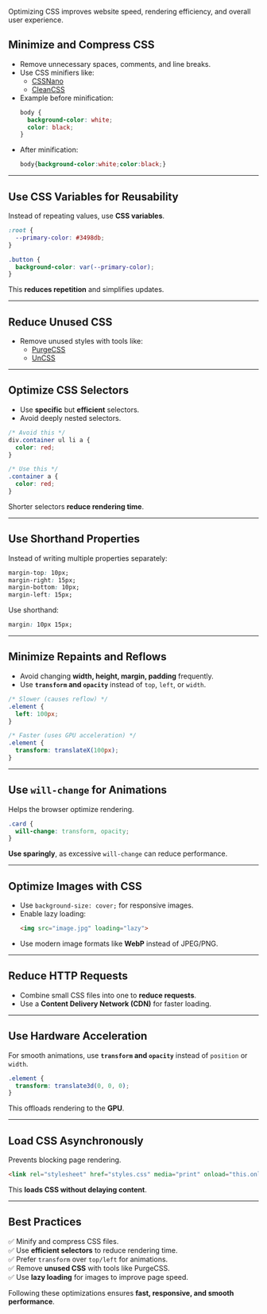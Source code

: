 Optimizing CSS improves website speed, rendering efficiency, and overall user experience.

## Minimize and Compress CSS  
- Remove unnecessary spaces, comments, and line breaks.  
- Use CSS minifiers like:  
  - [CSSNano](https://cssnano.co/)  
  - [CleanCSS](https://www.cleancss.com/css-minify/)  
- Example before minification:  
  ```css
  body {
    background-color: white;
    color: black;
  }
  ```
- After minification:  
  ```css
  body{background-color:white;color:black;}
  ```

---

## Use CSS Variables for Reusability  
Instead of repeating values, use **CSS variables**.  
```css
:root {
  --primary-color: #3498db;
}

.button {
  background-color: var(--primary-color);
}
```
This **reduces repetition** and simplifies updates.

---

## Reduce Unused CSS  
- Remove unused styles with tools like:  
  - [PurgeCSS](https://purgecss.com/)  
  - [UnCSS](https://uncss-online.com/)  

---

## Optimize CSS Selectors  
- Use **specific** but **efficient** selectors.  
- Avoid deeply nested selectors.  
```css
/* Avoid this */
div.container ul li a {
  color: red;
}

/* Use this */
.container a {
  color: red;
}
```
Shorter selectors **reduce rendering time**.

---

## Use Shorthand Properties  
Instead of writing multiple properties separately:  
```css
margin-top: 10px;
margin-right: 15px;
margin-bottom: 10px;
margin-left: 15px;
```
Use shorthand:  
```css
margin: 10px 15px;
```

---

## Minimize Repaints and Reflows  
- Avoid changing **width, height, margin, padding** frequently.  
- Use **`transform` and `opacity`** instead of `top`, `left`, or `width`.  
```css
/* Slower (causes reflow) */
.element {
  left: 100px;
}

/* Faster (uses GPU acceleration) */
.element {
  transform: translateX(100px);
}
```

---

## Use `will-change` for Animations  
Helps the browser optimize rendering.  
```css
.card {
  will-change: transform, opacity;
}
```
**Use sparingly**, as excessive `will-change` can reduce performance.

---

## Optimize Images with CSS  
- Use `background-size: cover;` for responsive images.  
- Enable lazy loading:  
  ```html
  <img src="image.jpg" loading="lazy">
  ```
- Use modern image formats like **WebP** instead of JPEG/PNG.

---

## Reduce HTTP Requests  
- Combine small CSS files into one to **reduce requests**.  
- Use a **Content Delivery Network (CDN)** for faster loading.

---

## Use Hardware Acceleration  
For smooth animations, use **`transform` and `opacity`** instead of `position` or `width`.  
```css
.element {
  transform: translate3d(0, 0, 0);
}
```
This offloads rendering to the **GPU**.

---

## Load CSS Asynchronously  
Prevents blocking page rendering.  
```html
<link rel="stylesheet" href="styles.css" media="print" onload="this.onload=null;this.media='all';">
```
This **loads CSS without delaying content**.

---

## Best Practices  
✅ Minify and compress CSS files.  
✅ Use **efficient selectors** to reduce rendering time.  
✅ Prefer `transform` over `top/left` for animations.  
✅ Remove **unused CSS** with tools like PurgeCSS.  
✅ Use **lazy loading** for images to improve page speed.  

Following these optimizations ensures **fast, responsive, and smooth performance**.